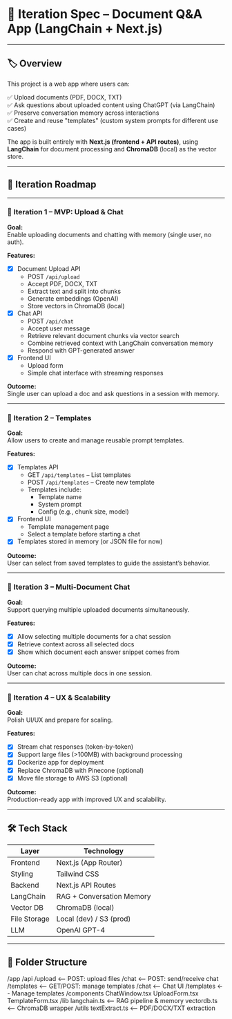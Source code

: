 # 📘 Iteration Spec – Document Q&A App (LangChain + Next.js)

---

## 🏷 Overview

This project is a web app where users can:

✅ Upload documents (PDF, DOCX, TXT)  
✅ Ask questions about uploaded content using ChatGPT (via LangChain)  
✅ Preserve conversation memory across interactions  
✅ Create and reuse "templates" (custom system prompts for different use cases)

The app is built entirely with **Next.js (frontend + API routes)**, using **LangChain** for document processing and **ChromaDB** (local) as the vector store.

---

## 🚀 Iteration Roadmap

---

### 🌱 **Iteration 1 – MVP: Upload & Chat**

**Goal:**  
Enable uploading documents and chatting with memory (single user, no auth).

**Features:**

- [x] Document Upload API
  - POST `/api/upload`
  - Accept PDF, DOCX, TXT
  - Extract text and split into chunks
  - Generate embeddings (OpenAI)
  - Store vectors in ChromaDB (local)
- [x] Chat API
  - POST `/api/chat`
  - Accept user message
  - Retrieve relevant document chunks via vector search
  - Combine retrieved context with LangChain conversation memory
  - Respond with GPT-generated answer
- [x] Frontend UI
  - Upload form
  - Simple chat interface with streaming responses

**Outcome:**  
Single user can upload a doc and ask questions in a session with memory.

---

### 🌿 **Iteration 2 – Templates**

**Goal:**  
Allow users to create and manage reusable prompt templates.

**Features:**

- [x] Templates API
  - GET `/api/templates` – List templates
  - POST `/api/templates` – Create new template
  - Templates include:
    - Template name
    - System prompt
    - Config (e.g., chunk size, model)
- [x] Frontend UI
  - Template management page
  - Select a template before starting a chat
- [x] Templates stored in memory (or JSON file for now)

**Outcome:**  
User can select from saved templates to guide the assistant’s behavior.

---

### 🌳 **Iteration 3 – Multi-Document Chat**

**Goal:**  
Support querying multiple uploaded documents simultaneously.

**Features:**

- [x] Allow selecting multiple documents for a chat session
- [x] Retrieve context across all selected docs
- [x] Show which document each answer snippet comes from

**Outcome:**  
User can chat across multiple docs in one session.

---

### 🌴 **Iteration 4 – UX & Scalability**

**Goal:**  
Polish UI/UX and prepare for scaling.

**Features:**

- [x] Stream chat responses (token-by-token)
- [x] Support large files (>100MB) with background processing
- [x] Dockerize app for deployment
- [x] Replace ChromaDB with Pinecone (optional)
- [x] Move file storage to AWS S3 (optional)

**Outcome:**  
Production-ready app with improved UX and scalability.

---

## 🛠 Tech Stack

| Layer        | Technology                |
| ------------ | ------------------------- |
| Frontend     | Next.js (App Router)      |
| Styling      | Tailwind CSS              |
| Backend      | Next.js API Routes        |
| LangChain    | RAG + Conversation Memory |
| Vector DB    | ChromaDB (local)          |
| File Storage | Local (dev) / S3 (prod)   |
| LLM          | OpenAI GPT-4              |

---

## 📂 Folder Structure

/app
/api
/upload <-- POST: upload files
/chat <-- POST: send/receive chat
/templates <-- GET/POST: manage templates
/chat <-- Chat UI
/templates <-- Manage templates
/components
ChatWindow.tsx
UploadForm.tsx
TemplateForm.tsx
/lib
langchain.ts <-- RAG pipeline & memory
vectordb.ts <-- ChromaDB wrapper
/utils
textExtract.ts <-- PDF/DOCX/TXT extraction
